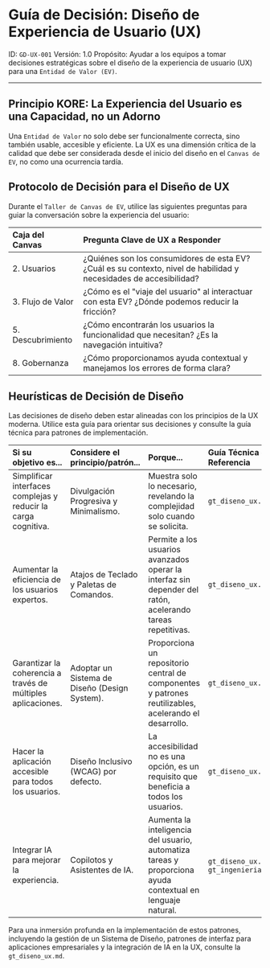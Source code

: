 # Guía de Decisión: Diseño de Experiencia de Usuario (UX)

ID: `GD-UX-001`
Versión: 1.0
Propósito: Ayudar a los equipos a tomar decisiones estratégicas sobre el diseño de la experiencia de usuario (UX) para una `Entidad de Valor (EV)`.

---

## Principio KORE: La Experiencia del Usuario es una Capacidad, no un Adorno

Una `Entidad de Valor` no solo debe ser funcionalmente correcta, sino también usable, accesible y eficiente. La UX es una dimensión crítica de la calidad que debe ser considerada desde el inicio del diseño en el `Canvas de EV`, no como una ocurrencia tardía.

## Protocolo de Decisión para el Diseño de UX

Durante el `Taller de Canvas de EV`, utilice las siguientes preguntas para guiar la conversación sobre la experiencia del usuario:

| Caja del Canvas | Pregunta Clave de UX a Responder |
| :--- | :--- |
| 2. Usuarios | ¿Quiénes son los consumidores de esta EV? ¿Cuál es su contexto, nivel de habilidad y necesidades de accesibilidad? |
| 3. Flujo de Valor | ¿Cómo es el "viaje del usuario" al interactuar con esta EV? ¿Dónde podemos reducir la fricción? |
| 5. Descubrimiento | ¿Cómo encontrarán los usuarios la funcionalidad que necesitan? ¿Es la navegación intuitiva? |
| 8. Gobernanza | ¿Cómo proporcionamos ayuda contextual y manejamos los errores de forma clara? |

## Heurísticas de Decisión de Diseño

Las decisiones de diseño deben estar alineadas con los principios de la UX moderna. Utilice esta guía para orientar sus decisiones y consulte la guía técnica para patrones de implementación.

| Si su objetivo es... | Considere el principio/patrón... | Porque... | Guía Técnica de Referencia |
| :--- | :--- | :--- | :--- |
| Simplificar interfaces complejas y reducir la carga cognitiva. | Divulgación Progresiva y Minimalismo. | Muestra solo lo necesario, revelando la complejidad solo cuando se solicita. | `gt_diseno_ux.md` |
| Aumentar la eficiencia de los usuarios expertos. | Atajos de Teclado y Paletas de Comandos. | Permite a los usuarios avanzados operar la interfaz sin depender del ratón, acelerando tareas repetitivas. | `gt_diseno_ux.md` |
| Garantizar la coherencia a través de múltiples aplicaciones. | Adoptar un Sistema de Diseño (Design System). | Proporciona un repositorio central de componentes y patrones reutilizables, acelerando el desarrollo. | `gt_diseno_ux.md` |
| Hacer la aplicación accesible para todos los usuarios. | Diseño Inclusivo (WCAG) por defecto. | La accesibilidad no es una opción, es un requisito que beneficia a todos los usuarios. | `gt_diseno_ux.md` |
| Integrar IA para mejorar la experiencia. | Copilotos y Asistentes de IA. | Aumenta la inteligencia del usuario, automatiza tareas y proporciona ayuda contextual en lenguaje natural. | `gt_diseno_ux.md`, `gt_ingenieria_ia.md` |

Para una inmersión profunda en la implementación de estos patrones, incluyendo la gestión de un Sistema de Diseño, patrones de interfaz para aplicaciones empresariales y la integración de IA en la UX, consulte la `gt_diseno_ux.md`.
